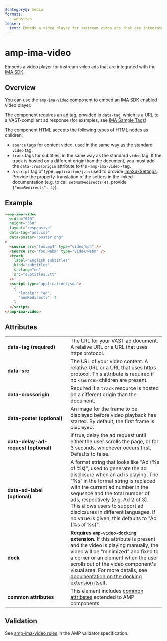 ```yaml
---
$category@: media
formats:
  - websites
teaser:
  text: Embeds a video player for instream video ads that are integrated with the IMA SDK.
---
```


<!---
Copyright 2017 The AMP HTML Authors. All Rights Reserved.

Licensed under the Apache License, Version 2.0 (the "License");
you may not use this file except in compliance with the License.
You may obtain a copy of the License at

      http://www.apache.org/licenses/LICENSE-2.0

Unless required by applicable law or agreed to in writing, software
distributed under the License is distributed on an "AS-IS" BASIS,
WITHOUT WARRANTIES OR CONDITIONS OF ANY KIND, either express or implied.
See the License for the specific language governing permissions and
limitations under the License.
-->

# amp-ima-video

Embeds a video player for instream video ads that are integrated with
the
<a href="https://developers.google.com/interactive-media-ads/docs/sdks/html5/">IMA SDK</a>.

## Overview

You can use the `amp-ima-video` component to embed an [IMA SDK](https://developers.google.com/interactive-media-ads/docs/sdks/html5/) enabled video player.

The component requires an ad tag, provided in `data-tag`, which is a URL to a
VAST-compliant ad response (for examples, see
[IMA Sample Tags](https://developers.google.com/interactive-media-ads/docs/sdks/html5/tags)).

The component HTML accepts the following types of HTML nodes as children:

- `source` tags for content video, used in the same way as the standard `video` tag.
- `track` tags for subtitles, in the same way as the standard `video` tag. If the track is hosted on a different origin than the document, you must add the `data-crossorigin` attribute to the `<amp-ima-video>` tag.
- a `script` tag of type `application/json` used to provide [ImaSdkSettings](https://developers.google.com/interactive-media-ads/docs/sdks/html5/v3/apis#ima.ImaSdkSettings). Provide the property-translation of the setters in the linked documentation (e.g. to call `setNumRedirects(4)`, provide `{"numRedirects": 4}`).

## Example

```html
<amp-ima-video
  width="640"
  height="360"
  layout="responsive"
  data-tag="ads.xml"
  data-poster="poster.png"
>
  <source src="foo.mp4" type="video/mp4" />
  <source src="foo.webm" type="video/webm" />
  <track
    label="English subtitles"
    kind="subtitles"
    srclang="en"
    src="subtitles.vtt"
  />
  <script type="application/json">
    {
      "locale": "en",
      "numRedirects": 4
    }
  </script>
</amp-ima-video>
```

## Attributes

<table>
  <tr>
    <td width="40%"><strong>data-tag (required)</strong></td>
    <td>The URL for your VAST ad document. A relative URL or a URL that uses https protocol.</td>
  </tr>
  <tr>
    <td width="40%"><strong>data-src</strong></td>
    <td>The URL of your video content. A relative URL or a URL that uses https protocol. This attribute is required if no <code>&lt;source&gt;</code> children are present.</td>
  </tr>
  <tr>
    <td width="40%"><strong>data-crossorigin</strong></td>
    <td>Required if a <code>track</code> resource is hosted on a different origin than the document.</td>
  </tr>
  <tr>
    <td width="40%"><strong>data-poster (optional)</strong></td>
    <td>An image for the frame to be displayed before video playback has started. By
default, the first frame is displayed.</td>
  </tr>
  <tr>
    <td width="40%"><strong>data-delay-ad-request (optional)</strong></td>
    <td>If true, delay the ad request until either the user scrolls the page, or for 3 seconds, whichever occurs first. Defaults to false.</td>
  </tr>
  <tr>
    <td width="40%"><strong>data-ad-label (optional)</strong></td>
    <td>A format string that looks like "Ad (%s of %s)", used to generate the ad disclosure when an ad is playing. The "%s" in the format string is replaced with the current ad number in the sequence and the total number of ads, respectively (e.g. Ad 2 of 3). This allows users to support ad disclosures in different languages. If no value is given, this defaults to "Ad (%s of %s)".</td>
  </tr>
  <tr>
    <td width="40%"><strong>dock</strong></td>
    <td><strong>Requires <code>amp-video-docking</code> extension.</strong> If this attribute is present and the video is playing manually, the video will be "minimized" and fixed to a corner or an element when the user scrolls out of the video component's visual area.
    For more details, see <a href="https://amp.dev/documentation/components/amp-video-docking">documentation on the docking extension itself.</a></td>
  </tr>
  <tr>
    <td width="40%"><strong>common attributes</strong></td>
    <td>This element includes
<a href="https://amp.dev/documentation/guides-and-tutorials/learn/common_attributes">common attributes</a>
extended to AMP components.</td>
  </tr>
</table>

## Validation

See [amp-ima-video rules](https://github.com/ampproject/amphtml/blob/master/extensions/amp-ima-video/validator-amp-ima-video.protoascii) in the AMP validator specification.
